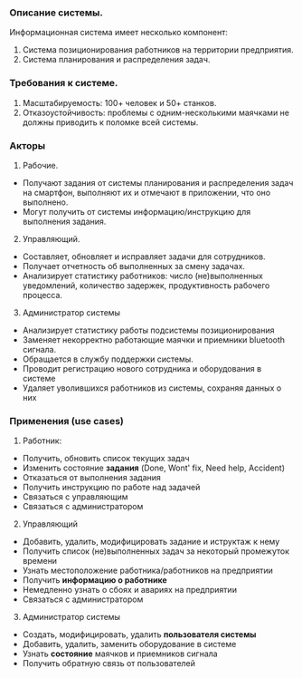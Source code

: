 ### Описание системы.
Информационная система имеет несколько компонент:
1) Система позиционирования работников на территории предприятия.
2) Система планирования и распределения задач.


### Требования к системе.
1) Масштабируемость: 100+ человек и 50+ станков.
2) Отказоустойчивость: проблемы с одним-несколькими маячками не должны приводить к 
поломке всей системы.


### Акторы
1) Рабочие. 

- Получают задания от системы планирования и распределения задач на смартфон, 
выполняют их и отмечают в приложении, что оно выполнено.
- Могут получить от системы информацию/инструкцию для выполнения задания. 

2) Управляющий.
- Составляет, обновляет и исправляет задачи для сотрудников.
- Получает отчетность об выполненных за смену задачах.
- Анализирует статистику работников: число (не)выполненных уведомлений, количество
задержек, продуктивность рабочего процесса.

3) Администратор системы
- Анализирует статистику работы подсистемы позиционирования
- Заменяет некорректно работающие маячки и приемники bluetooth сигнала.
- Обращается в службу поддержки системы. 
- Проводит регистрацию нового сотрудника и оборудования в системе
- Удаляет уволившихся работников из системы, сохраняя данных о них

### Применения (use cases)
1) Работник:
- Получить, обновить список текущих задач
- Изменить состояние **задания** (Done, Wont' fix, Need help, Аccident)
- Отказаться от выполнения задания
- Получить инструкцию по работе над задачей
- Связаться с управляющим
- Связаться с администратором

2) Управляющий
- Добавить, удалить, модифицировать задание и иструктаж к нему
- Получить список (не)выполненных задач за некоторый промежуток времени
- Узнать местоположение работника/работников на предприятии
- Получить **информацию о работнике**
- Немедленно узнать о сбоях и авариях на предприятии
- Связаться с администратором

3) Администратор системы
- Создать, модифицировать, удалить **пользователя системы**
- Добавить, удалить, заменить оборудование в системе
- Узнать **состояние** маячков и приемников сигнала
- Получить обратную связь от пользователей